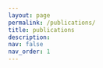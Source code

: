 ```yaml
---
layout: page
permalink: /publications/
title: publications
description:
nav: false
nav_order: 1
---
```

<!-- _pages/publications.md -->

<div class="publications">
<!-- {% bibliography -f {{ site.scholar.bibliography }} %} -->

</div>